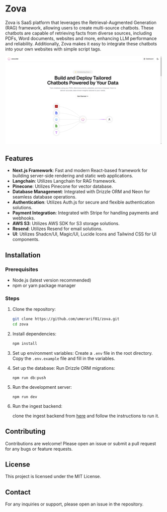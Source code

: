 # Zova

Zova is SaaS platform that leverages the Retrieval-Augmented Generation (RAG) framework, allowing users to create multi-source chatbots. These chatbots are capable of retrieving facts from diverse sources, including PDFs, Word documents, websites and more, enhancing LLM performance and reliability. Additionally, Zova makes it easy to integrate these chatbots into your own websites with simple script tags.

![Zova](./public/screenshot.png)

## Features

- **Next.js Framework**: Fast and modern React-based framework for building server-side rendering and static web applications.
- **Langchain**: Utilizes Langchain for RAG framework.
- **Pinecone**: Utilizes Pinecone for vector database.
- **Database Management**: Integrated with Drizzle ORM and Neon for seamless database operations.
- **Authentication**: Utilizes Auth.js for secure and flexible authentication solutions.
- **Payment Integration**: Integrated with Stripe for handling payments and webhooks.
- **AWS S3**: Utilizes AWS SDK for S3 storage solutions.
- **Resend**: Utilizes Resend for email solutions.
- **UI**: Utilizes Shadcn/UI, Magic/UI, Lucide Icons and Tailwind CSS for UI components.

## Installation

### Prerequisites

- Node.js (latest version recommended)
- npm or yarn package manager

### Steps

1. Clone the repository:

   ```bash
   git clone https://github.com/umerarif01/zova.git
   cd zova
   ```

2. Install dependencies:

   ```bash
   npm install
   ```

3. Set up environment variables:
   Create a `.env` file in the root directory. Copy the `.env.example` file and fill in the variables.

4. Set up the database:
   Run Drizzle ORM migrations:

   ```
   npm run db:push
   ```

5. Run the development server:

   ```
   npm run dev
   ```

6. Run the ingest backend:

   clone the ingest backend from [here](https://github.com/umerarif01/zova-backend) and follow the instructions to run it.

## Contributing

Contributions are welcome! Please open an issue or submit a pull request for any bugs or feature requests.

## License

This project is licensed under the MIT License.

## Contact

For any inquiries or support, please open an issue in the repository.
